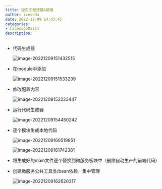 ```yaml
---
title: 逆向工程搭建&使用
author: icesoda
date: 2022-12-09 14:43:45
categories:
- [icesodaMall]
description:
---
```


- 代码生成器

  ![image-20221209151432515](https://cdn.jsdelivr.net/gh/icesoda105/PicgoWorkspace/img/image-20221209151432515.png)

- 在module中添加

  ![image-20221209151533239](https://cdn.jsdelivr.net/gh/icesoda105/PicgoWorkspace/img/image-20221209151533239.png)

- 修改配置内容

  ![image-20221209152223447](https://cdn.jsdelivr.net/gh/icesoda105/PicgoWorkspace/img/image-20221209152223447.png)

- 运行代码生成器

  ![image-20221209154450242](https://cdn.jsdelivr.net/gh/icesoda105/PicgoWorkspace/img/image-20221209154450242.png)

- 逐个模块生成本地代码

  ![image-20221209160519951](https://cdn.jsdelivr.net/gh/icesoda105/PicgoWorkspace/img/image-20221209160519951.png)

  ![image-20221209161742381](https://cdn.jsdelivr.net/gh/icesoda105/PicgoWorkspace/img/image-20221209161742381.png)

- 将生成好的main文件逐个替换到微服务板块中（删除自动生产的前端代码）

- 创建微服务公共工具类/bean依赖，集中管理

  ![image-20221209162620317](https://cdn.jsdelivr.net/gh/icesoda105/PicgoWorkspace/img/image-20221209162620317.png)
